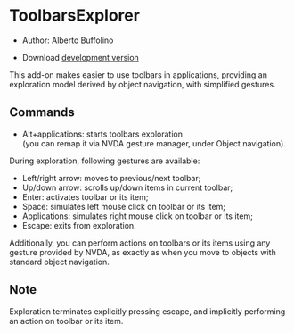 # ToolbarsExplorer #

* Author: Alberto Buffolino
<!-- * Download [stable version][1] -->
* Download [development version][2]

This add-on makes easier to use toolbars in applications, providing an exploration model derived by object navigation, with simplified gestures.

## Commands

* Alt+applications: starts toolbars exploration<br/>
(you can remap it via NVDA gesture manager, under Object navigation).

During exploration, following gestures are available:

* Left/right arrow: moves to previous/next toolbar;
* Up/down arrow: scrolls up/down items in current toolbar;
* Enter: activates toolbar or its item;
* Space: simulates left mouse click on toolbar or its item;
* Applications: simulates right mouse click on toolbar or its item;
* Escape: exits from exploration.

Additionally, you can perform actions on toolbars or its items using any gesture provided by NVDA, as exactly as when you move to objects with standard object navigation.

## Note

Exploration terminates explicitly pressing escape, and implicitly performing an action on toolbar or its item.

[2]: https://raw.githubusercontent.com/ABuffEr/toolbarsExplorer/master/toolbarsExplorer-1.0-dev.nvda-addon
